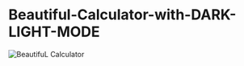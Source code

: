 # Beautiful-Calculator-with-DARK-LIGHT-MODE


![BeautifuL Calculator](https://user-images.githubusercontent.com/32854050/88050376-0124be80-cb57-11ea-98ce-e4d1fd1b6f68.jpg)
